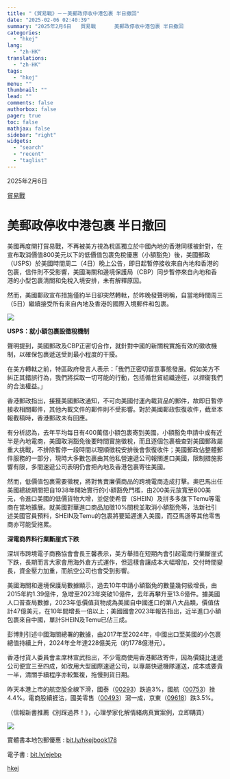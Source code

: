 ```yaml
---
title: "《貿易戰》－－美郵政停收中港包裹 半日撤回"
date: "2025-02-06 02:40:39"
summary: "2025年2月6日   貿易戰      美郵政停收中港包裹 半日撤回               ..."
categories:
  - "hkej"
lang:
  - "zh-HK"
translations:
  - "zh-HK"
tags:
  - "hkej"
menu: ""
thumbnail: ""
lead: ""
comments: false
authorbox: false
pager: true
toc: false
mathjax: false
sidebar: "right"
widgets:
  - "search"
  - "recent"
  - "taglist"
---
```


2025年2月6日

[貿易戰](https://search.hkej.com/template/fulltextsearch/php/search.php?q=貿易戰)

美郵政停收中港包裹 半日撤回
==============

美國再度開打貿易戰，不再被美方視為稅區獨立於中國內地的香港同樣被針對，在宣布取消價值800美元以下的低價值包裹免稅優惠（小額豁免）後，美國郵政（USPS）於美國時間周二（4日）晚上公告，即日起暫停接收來自內地和香港的包裹，信件則不受影響，美國海關和邊境保護局（CBP）同步暫停來自內地和香港的小型包裹清關和免稅入境安排，未有解釋原因。

然而，美國郵政宣布措施僅約半日卻突然轉軚，於昨晚發聲明稱，自當地時間周三（5日）繼續接受所有來自內地及香港的國際入境郵件和包裹。



[![](https://static.hkej.com/hkej/images/2025/02/06/3993282_dff3434a0c6bb6dd97402abba7f867a9_620.png)](https://static.hkej.com/hkej/images/2025/02/06/3993282_dff3434a0c6bb6dd97402abba7f867a9.png "左圖：昨有市民到香港郵政局寄件往美國時突然被拒，造成不便。（港台圖片）
右圖：美國郵政暫停接收內地及香港包裹僅半天，便收回相關安排。（彭博資料圖片）")



**USPS：就小額包裹設徵稅機制**

聲明提到，美國郵政及CBP正密切合作，就針對中國的新關稅實施有效的徵收機制，以確保包裹遞送受到最小程度的干擾。

在美方轉軚之前，特區政府發言人表示：「我們正密切留意事態發展。假如美方不糾正其錯誤行為，我們將採取一切可能的行動，包括循世貿組織途徑，以捍衞我們的合法權益。」

香港郵政指出，接獲美國郵政通知，不可向美國付運內載貨品的郵件，故即日暫停接收相關郵件，其他內載文件的郵件則不受影響。對於美國郵政恢復收件，截至本報截稿時，香港郵政未有回應。

有分析認為，去年平均每日有400萬個小額包裹寄到美國，小額豁免申請中或有近半是內地電商，美國取消豁免後要時間實施徵稅，而且逐個包裹檢查對美國郵政屬重大挑戰，不排除暫停一段時間以理順徵稅安排後會恢復收件；美國郵政佔整體郵件服務的一部分，現時大多數包裹由其他私營速遞公司報關進口美國，限制措施影響有限，多間速遞公司表明仍會把內地及香港包裹寄往美國。

然而，低價值包裹需要徵稅，將對售賣廉價商品的跨境電商造成打擊。奧巴馬出任美國總統期間把自1938年開始實行的小額豁免門檻，由200美元放寬至800美元，令進口美國的低價貨物大增，並促使希音（SHEIN）及拼多多旗下Temu等電商在當地擴展。就美國對華進口商品加徵10%關稅並取消小額豁免等，法新社引述美國官員預料，SHEIN及Temu的包裹將要延遲進入美國，而亞馬遜等其他零售商亦可能受拖累。

**深電商界料行業斷崖式下跌**

深圳市跨境電子商務協會會長王馨表示，美方舉措在短期內會引起電商行業斷崖式下跌，長期而言大家會用海外倉方式運作，但這樣會讓成本大幅增加，交付時間變長，資金壓力加重，而航空公司也會受到影響。

美國海關和邊境保護局數據顯示，過去10年申請小額豁免的數量幾何級增長，由2015年約1.39億件，急增至2023年突破10億件，去年再攀升至13.6億件。據美國人口普查局數據，2023年低價值貨物成為美國自中國進口的第八大品類，價值估計47億美元，在10年間增長一倍以上；美國國會2023年報告指出，近半進口小額包裹來自中國，單計SHEIN及Temu已佔三成。

彭博則引述中國海關總署的數據，由2017年至2024年，中國出口至美國的小包裹總值持續上升，2024年全年達228億美元（約1778億港元）。

香港付貨人委員會主席林宣武指出，不少電商使用香港郵政寄件，因為價錢比速遞公司便宜三至四成，如改用大型國際速遞公司，以專屬快遞機隊運送，成本或要貴一半，清關手續程序亦較繁複，拖慢到貨日期。

昨天本港上市的航空股全線下滑，國泰（[00293](https://stock360.hkej.com/quotePlus/00293)）跌逾3%，國航（[00753](https://stock360.hkej.com/quotePlus/00753)）挫4.4%。電商股續捱沽，國美零售（[00493](https://stock360.hkej.com/quotePlus/00493)）瀉一成，京東（[09618](https://stock360.hkej.com/quotePlus/09618)）跌3.5%。

（信報新書推薦《別踩過界！》，心理學家化解情緒病真實案例，立即購買）



[![](https://static.hkej.com/hkej/images/2025/02/06/3993282_d857b0ac760f5e7ad9dcb582b7872f3d_620.png)](https://static.hkej.com/hkej/images/2025/02/06/3993282_d857b0ac760f5e7ad9dcb582b7872f3d.png)



實體書本地包郵優惠 : [bit.ly/hkejbook178](https://subscribe.hkej.com/events/bookorder55/php/collectdata.php)

電子書 : [bit.ly/ejebp](https://www1.hkej.com/dailynews/headline/article/3988743/bit.ly/ejebp)

[hkej](https://www1.hkej.com/dailynews/headline/article/3993282/%E7%BE%8E%E9%83%B5%E6%94%BF%E5%81%9C%E6%94%B6%E4%B8%AD%E6%B8%AF%E5%8C%85%E8%A3%B9+%E5%8D%8A%E6%97%A5%E6%92%A4%E5%9B%9E)
